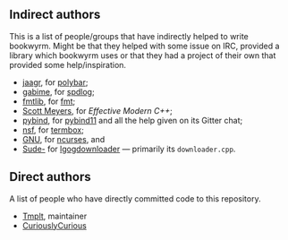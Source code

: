 Indirect authors
---

This is a list of people/groups that have indirectly helped to write bookwyrm.
Might be that they helped with some issue on IRC, provided a library which bookwyrm uses
or that they had a project of their own that provided some help/inspiration.

* [jaagr](https://github.com/jaagr), for [polybar](https://github.com/jaagr/polybar);
* [gabime](https://github.com/gabime), for [spdlog](https://github.com/gabime/spdlog);
* [fmtlib](https://github.com/fmtlib), for [fmt](https://github.com/fmtlib/fmt);
* [Scott Meyers](http://www.aristeia.com), for *Effective Modern C++*;
* [pybind](https://github.com/pybind), for [pybind11](https://github.com/pybind/pybind11) and all the help given on its Gitter chat;
* [nsf](https://github.com/nsf), for [termbox](https://github.com/nsf/termbox);
* [GNU](https://www.gnu.org/), for [ncurses](https://www.gnu.org/software/ncurses/ncurses.html), and
* [Sude-](https://github.com/Sude-) for [lgogdownloader](https://github.com/Sude-/lgogdownloader) — primarily its `downloader.cpp`.

Direct authors
---

A list of people who have directly committed code to this repository.

* [Tmplt](https://github.com/Tmplt), maintainer
* [CuriouslyCurious](https://github.com/Tmplt)
